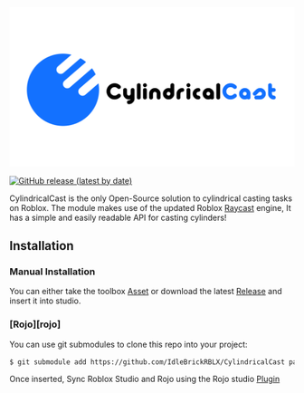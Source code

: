 <!-- Project Link References -->

[latest release]: https://github.com/IdleBrickRBLX/CylindricalCast/releases/latest
[library url]: https://www.roblox.com/library/5023525481
[docs]: https://csqrl.github.io/BasicState

<!-- Depends -->

[devhub/raycasts]: https://developer.roblox.com/en-us/api-reference/function/WorldRoot/Raycast
[rblx/CylindricalCast]: https://www.roblox.com/library/10540083895/CylindricalCast
[rblx/rojo]: https://www.roblox.com/library/1997686364/Rojo-0-5

<!-- Images -->

[shield gh release]: https://img.shields.io/github/v/release/IdleBrickRBLX/CylindricalCast?label=latest+release&style=flat

[splash]: .github/Assets/cylindrical_splash.png

[![CylindricalCast][splash]][docs]

[![GitHub release (latest by date)][shield gh release]][latest release]

CylindricalCast is the only Open-Source solution to cylindrical casting tasks on Roblox. The module makes use of the updated Roblox [Raycast][devhub/raycasts] engine, It has a simple and easily readable API for casting cylinders!

## Installation

### Manual Installation

You can either take the toolbox [Asset][rblx/CylindricalCast] or download the latest [Release][latest release] and insert it into studio.

### [Rojo][rojo]

You can use git submodules to clone this repo into your project:

```sh
$ git submodule add https://github.com/IdleBrickRBLX/CylindricalCast packages/CylindricalCast
```

Once inserted, Sync Roblox Studio and Rojo using the Rojo studio [Plugin][rblx/rojo]
